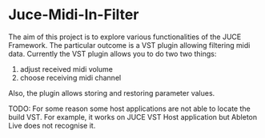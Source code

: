 Juce-Midi-In-Filter
===================

The aim of this project is to explore various functionalities of the JUCE Framework. The particular outcome is a VST plugin allowing filtering midi data. Currently the VST plugin allows you to do two two things: 

1) adjust received midi volume 
2) choose receiving midi channel

Also, the plugin allows storing and restoring parameter values.

TODO: For some reason some host applications are not able to locate the build VST. For example, it works on JUCE VST Host application but Ableton Live
does not recognise it.
